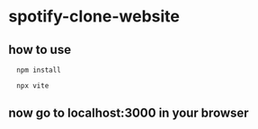 # spotify-clone-website
## how to use
```
  npm install
```
```
  npx vite
```
## now go to localhost:3000 in your browser
